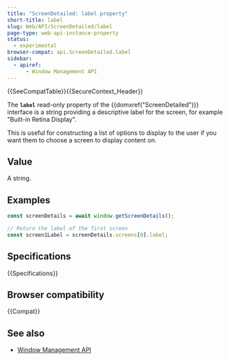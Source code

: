 ```yaml
---
title: "ScreenDetailed: label property"
short-title: label
slug: Web/API/ScreenDetailed/label
page-type: web-api-instance-property
status:
  - experimental
browser-compat: api.ScreenDetailed.label
sidebar:
  - apiref:
      - Window Management API
---
```


{{SeeCompatTable}}{{SecureContext_Header}}

The **`label`** read-only property of the
{{domxref("ScreenDetailed")}} interface is a string providing a descriptive label for the screen, for example "Built-in Retina Display".

This is useful for constructing a list of options to display to the user if you want them to choose a screen to display content on.

## Value

A string.

## Examples

```js
const screenDetails = await window.getScreenDetails();

// Return the label of the first screen
const screen1Label = screenDetails.screens[0].label;
```

## Specifications

{{Specifications}}

## Browser compatibility

{{Compat}}

## See also

- [Window Management API](/en-US/docs/Web/API/Window_Management_API)

